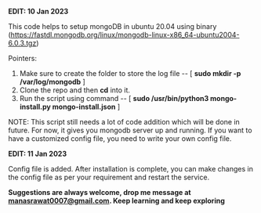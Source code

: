 **EDIT: 10 Jan 2023**

This code helps to setup mongoDB in ubuntu 20.04 using binary (https://fastdl.mongodb.org/linux/mongodb-linux-x86_64-ubuntu2004-6.0.3.tgz) 

Pointers:

1. Make sure to create the folder to store the log file -- [ **sudo mkdir -p /var/log/mongodb** ]
2. Clone the repo and then **cd** into it.
3. Run the script using command -- [ **sudo /usr/bin/python3 mongo-install.py mongo-install.json** ]


NOTE: This script still needs a lot of code addition which will be done in future. For now, it gives you mongodb server up and running. If you want to have a customized config file, you need to write your own config file.




**EDIT: 11 Jan 2023**

Config file is added. After installation is complete, you can make changes in the config file as per your requirement and restart the service.



**Suggestions are always welcome, drop me message at manasrawat0007@gmail.com. Keep learning and keep exploring**
